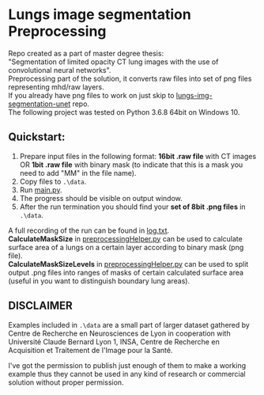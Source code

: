 # Lungs image segmentation Preprocessing
Repo created as a part of master degree thesis:<br />
"Segmentation of limited opacity CT lung images with the use of convolutional neural networks".<br />
Preprocessing part of the solution, it converts raw files into set of png files representing mhd/raw layers. <br />
If you already have png files to work on just skip to [lungs-img-segmentation-unet](https://github.com/Stadzior/lungs-img-segmentation-unet) repo.<br />
The following project was tested on Python 3.6.8 64bit on Windows 10.

## Quickstart:  
1. Prepare input files in the following format: <b>16bit .raw file</b> with CT images OR <b>1bit .raw file</b> with binary mask (to indicate that this is a mask you need to add "MM" in the file name).
2. Copy files to `.\data`.
3. Run [main.py](main.py).
4. The progress should be visible on output window.
5. After the run termination you should find your <b>set of 8bit .png files</b> in `.\data`.

A full recording of the run can be found in [log.txt](data\log.txt).<br />
<b>CalculateMaskSize</b> in [preprocessingHelper.py](preprocessingHelper.py) can be used to calculate surface area of a lungs on a certain layer according to binary mask (png file).<br />
<b>CalculateMaskSizeLevels</b> in [preprocessingHelper.py](preprocessingHelper.py) can be used to split output .png files into ranges of masks of certain calculated surface area (useful in you want to distinguish boundary lung areas).

## DISCLAIMER

Examples included in `.\data` are a small part of larger dataset gathered by Centre de Recherche en Neurosciences de Lyon in cooperation with Université Claude Bernard Lyon 1, INSA, Centre de Recherche en Acquisition et Traitement de l'Image pour la Santé.

I've got the permission to publish just enough of them to make a working example thus they cannot be used in any kind of research or commercial solution without proper permission.

